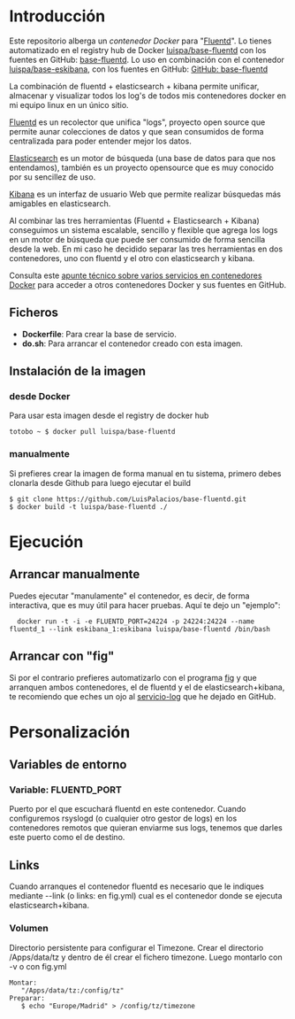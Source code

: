 # Introducción

Este repositorio alberga un *contenedor Docker* para "[Fluentd](http://www.fluentd.org/)". Lo tienes automatizado en el registry hub de Docker [luispa/base-fluentd](https://registry.hub.docker.com/u/luispa/base-fluentd/) con los fuentes en GitHub: [base-fluentd](https://github.com/LuisPalacios/base-fluentd). Lo uso en combinación con el contenedor [luispa/base-eskibana](https://registry.hub.docker.com/u/luispa/base-eskibana/), con los fuentes en GitHub: [GitHub: base-fluentd](https://github.com/LuisPalacios/base-eskibana)

La combinación de fluentd + elasticsearch + kibana permite unificar, almacenar y visualizar todos los log's de todos mis contenedores docker en mi equipo linux en un único sitio.

[Fluentd](http://www.fluentd.org/) es un recolector que unifica "logs", proyecto open source que permite aunar colecciones de datos y que sean consumidos de forma centralizada para poder entender mejor los datos. 

[Elasticsearch](http://www.elasticsearch.org/) es un motor de búsqueda (una base de datos para que nos entendamos), también es un proyecto opensource que es muy conocido por su sencillez de uso. 

[Kibana](http://www.elasticsearch.org/overview/kibana/) es un interfaz de usuario Web que permite realizar búsquedas más amigables en elasticsearch. 

Al combinar las tres herramientas (Fluentd + Elasticsearch + Kibana) conseguimos un sistema escalable, sencillo y flexible que agrega los logs en un motor de búsqueda que puede ser consumido de forma sencilla desde la web. En mi caso he decidido separar las tres herramientas en dos contenedores, uno con fluentd y el otro con elasticsearch y kibana.

Consulta este [apunte técnico sobre varios servicios en contenedores Docker](http://www.luispa.com/?p=172) para acceder a otros contenedores Docker y sus fuentes en GitHub.

## Ficheros

* **Dockerfile**: Para crear la base de servicio.
* **do.sh**: Para arrancar el contenedor creado con esta imagen.

## Instalación de la imagen

### desde Docker

Para usar esta imagen desde el registry de docker hub

    totobo ~ $ docker pull luispa/base-fluentd

### manualmente

Si prefieres crear la imagen de forma manual en tu sistema, primero debes clonarla desde Github para luego ejecutar el build

    $ git clone https://github.com/LuisPalacios/base-fluentd.git
    $ docker build -t luispa/base-fluentd ./



# Ejecución

## Arrancar manualmente

Puedes ejecutar "manulamente" el contenedor, es decir, de forma interactiva, que es muy útil para hacer pruebas. Aquí te dejo un "ejemplo":

	  docker run -t -i -e FLUENTD_PORT=24224 -p 24224:24224 --name fluentd_1 --link eskibana_1:eskibana luispa/base-fluentd /bin/bash
	 

## Arrancar con "fig"

Si por el contrario prefieres automatizarlo con el programa [fig](http://www.fig.sh/index.html) y que arranquen ambos contenedores, el de fluentd y el de elasticsearch+kibana, te recomiendo que eches un ojo al [servicio-log](https://github.com/LuisPalacios/servicio-log) que he dejado en GitHub.


# Personalización

## Variables de entorno


### Variable: FLUENTD_PORT

Puerto por el que escuchará fluentd en este contenedor. Cuando configuremos rsyslogd (o cualquier otro gestor de logs) en los contenedores remotos que quieran enviarme sus logs, tenemos que darles este puerto como el de destino. 

## Links

Cuando arranques el contenedor fluentd es necesario que le indiques mediante --link (o links: en fig.yml) cual es el contenedor donde se ejecuta elasticsearch+kibana. 

### Volumen

Directorio persistente para configurar el Timezone. Crear el directorio /Apps/data/tz y dentro de él crear el fichero timezone. Luego montarlo con -v o con fig.yml

    Montar:
       "/Apps/data/tz:/config/tz"  
    Preparar: 
       $ echo "Europe/Madrid" > /config/tz/timezone

